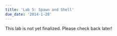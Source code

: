```yaml
---
title: 'Lab 5: Spawn and Shell'
due_date: '2014-1-28'
---
```


This lab is not yet finalized. Please check back later!
